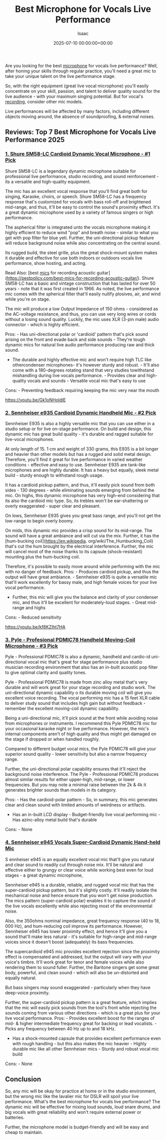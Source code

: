 ﻿---
title: Best Microphone for Vocals Live Performance
description: Are you looking for the best microphone for vocals live performance? Well, after honing your skills through regular practice, you'll need a great mic to take...
slug: /best-microphone-for-vocals-live-performance/
date: 2025-07-10 00:00:00+00:00
lastmod: 2025-07-10 00:00:00+03:00
author: Isaac
categories:
- Mics
tags:
- mics
- best
- microphone
layout: post
---

Are you looking for the best [microphone](https://pestpolicy.com/best-microphone-for-recording-vocals/) for vocals live performance? Well, after honing your skills through regular practice, you'll need a great mic to take your unique talent on the live performance stage.

So, with the right equipment (great live vocal microphone) you'll easily concentrate on your skill, passion, and talent to deliver quality sound for the live audience - with your maximum singing potential. But for vocal's [recording](https://pestpolicy.com/best-microphone-for-recording-vocals/), consider other mic models.

Live performances will be affected by many factors, including different objects moving around, the absence of soundproofing, & external noises.

##  Reviews: Top 7 Best Microphone for Vocals Live Performance 2025

###  [1. Shure SM58-LC Cardioid Dynamic Vocal Microphone - #1 Pick](https://www.amazon.com/dp/B000CZ0R42/?tag=p-policy-20)

Shure SM58-LC is a legendary dynamic microphone suitable for professional live performance, studio recording, and sound reinforcement - its a versatile and high-quality equipment.

The mic has an excellent vocal response that you'll find great both for singing, Karaoke, choirs, or speech. Shure SM58-LC has a frequency response that's customized for vocals with bass roll-off and brightened mid-range, and thus, it'll be easy to control the sound's proximity effect. It's a great dynamic microphone used by a variety of famous singers or high performance.

The aspherical filter is integrated unto the vocals microphone making it highly efficient to reduce wind "pop" and breath noise - similar to what you get with pop filter for blue yeti. Further, the uni-directional pickup feature will reduce background noise while also concentrating on the central sound.

Its rugged build, the steel grille, plus the great shock-mount system makes it durable and effective for use both indoors or outdoors vocals live performance, show hosting, and acting.

Read Also: [best [mics](https://pestpolicy.com/best-microphones-for-voice-acting/) for recording acoustic guitar](https://pestpolicy.com/best-mics-for-recording-acoustic-guitar/). Shure SM58-LC has a basic and vintage construction that has lasted for over 50 years - note that it was first created in 1966. As noted, the live performance mic comes with the spherical filter that'll easily nullify plosives, air, and wind while you're on stage.

The mic will produce a low Output Impedance of 150 ohms - considered as the AC-voltage resistance, and thus, you can use very long wires or cords without a losing sound quality. Luckily, the mic uses XLR (3-pin male) audio connector - which is highly efficient.

Pros: - Has uni-directional polar or 'cardioid' pattern that's pick sound arising on the front and evade back and side sounds - They're tough dynamic mics for natural live audio performance producing raw and thick sound.

- The durable and highly effective mic and won't require high TLC like othercondenser microphones- it's however sturdy and robust. - It'll also come with a 180-degrees rotating stand that very studies towithstand mishandling during live vocals performance. - Provides clear and high-quality vocals and sounds - Versatile vocal mic that's easy to use

Cons: - Preventing feedback requiring keeping the mic very near the mouth

https://youtu.be/Gk1oNHoldlE

###  [2. Sennheiser e935 Cardioid Dynamic Handheld Mic - #2 Pick](https://www.amazon.com/dp/B000N94RP2/?tag=p-policy-20)

Sennheiser E935 is also a highly versatile mic that you can use either in a studio setup or for live on-stage performance. On build and design, this dynamic mic has great build quality - it's durable and ragged suitable for live-vocal microphones.

At only length of 15. 1 cm and weight of 330 grams, this E935 is a bit longer and heavier than other models but has a rugged and solid metal design. Therefore, you'll find it great for live performance in varied weather conditions - effective and easy to use. Sennheiser E935 are tank-like microphones and are highly durable. It has a heavy but equally, sleek metal build - sturdy enough to withstand rough usage.

It has a cardioid pickup pattern, and thus, it'll easily pick sound from both sides - 130 degrees - while eliminating sounds emerging from behind the mic. On highs, this dynamic microphone has very high-end considering that its also the cardioid mic type. So, its trebles won't be ear-shattering or overly exaggerated - super clear and pleasant.

On lows, Sennheiser E935 gives you great bass range, and you'll not get the low-range to begin overly boomy.

On mids, this dynamic mic provides a crisp sound for its mid-range. The sound will have a great ambiance and will cut via the mix. Further, it has the [hum-bucking coil](https://en.wikipedia. org/wiki/The_Humbucking_Coil) that's cut the hum brought by the electrical interference. Further, the mic will cancel most of the noise thanks to its capsule (shock-resistant) mounting plus the hum-bucking coil.

Therefore, it's possible to easily move around while performing with the mic with no danger of feedback. Pros: - Produces cardioid pickup, and thus the output will have great ambiance. - Sennheiser e935 is quite a versatile mic that'll work excellently for bassy male, and high female voices for your live vocal performance.

- Further, this mic will give you the balance and clarity of your condenser mic, and thus it'll be excellent for moderately-loud stages. - Great mid-range and highs

Cons: - Reduced sensitivity

https://youtu.be/kf8KZIht7HA

###  [3. Pyle - Profesional PDMIC78 Handheld Moving-Coil Microphone - #3 Pick](https://www.amazon.com/dp/B005BSOVRY/?tag=p-policy-20)

Pyle - Professional PDMIC78 is also a dynamic, handheld and cardio-id uni-directional vocal mic that's great for stage performance plus studio musician recording environment that also has an in-built acoustic pop filter to give optimal clarity and quality tones.

Pyle - Professional PDMIC78 is made from zinc alloy metal that's very durable and will work great for your stage recording and studio work. The uni-directional dynamic capability o its durable moving coil will give you excellent voice recording. The vocal performing mic has a 15 feet XLR cable to deliver study sound that includes high gain but without feedback - remember the excellent moving-coil dynamic capability.

Being a uni-directional mic, it'll pick sound at the front while avoiding noise from microphones or instruments. I recommend this Pyle PDMIC78 mic for your occasional karaoke night or live performance. However, the mic's internal components aren't of high quality and thus might get damaged on the stage if dropped or when handled roughly.

Compared to different budget vocal mics, the Pyle PDMIC78 will give your superior sound quality - lower sensitivity but also a narrow frequency range.

Further, the uni-directional polar capability ensures that it'll reject the background noise interference. The Pyle - Professional PDMIC78 produces almost similar results for either upper-high, mid-range, or lower frequencies. But you may note a minimal raise between the 2k & 4k it generates brighter sounds than models in its category.

Pros: - Has the cardioid-polar pattern - So, in summary, this mic generates clear and clean sound with limited amounts of weirdness or artifacts.

- Has an in-built LCD display - Budget-friendly live vocal performing mic - Has azinc-alloy metal build that's durable

Cons: - None

###  [4. Sennheiser e945 Vocals Super-Cardioid Dynamic Hand-held Mic](https://www.amazon.com/dp/B000NAXCC0/?tag=p-policy-20)

S ennheiser e945 is an equally excellent vocal mic that'll give you natural and clear sound to readily cut through noise mix. It'll be natural and effective either to grungy or clear voice while working best even for loud stages - a great dynamic microphone,

Sennheiser e945 is a durable, reliable, and rugged vocal mic that has the super-cardioid pickup pattern, but it's slightly costly. It'll readily isolate the mechanical noise and hence ensure that you won't get noise production. The mics pattern (super-cardioid polar) enables it to capture the sound of the live vocals excellently while also rejecting most of the environmental noise.

Also, the 350ohms nominal impedance, great frequency response (40 to 18, 000 Hz), and hum-reducing coil improve its performance. However, Sennheiser e945 has lower proximity effect, and hence it'll give you a sound that'll make less natural - it's suitable for high-range and mid-range voices since it doesn't boost (adequately) its bass frequencies.

The supercardioid e945 mic provides excellent rejection since the proximity effect is compensated and addressed, but the output will vary with your voice's timbre. It'll work great for tenor and female voices while also rendering them to sound fuller. Further, the Baritone singers get some great body, powerful, and clean sound - which will also be un-distorted and equally natural.

But bass singers may sound exaggerated - particularly when they have deep-voice proximity.

Further, the super-cardioid pickup pattern is a great feature, which implies that the mic will easily pick sounds from the tool's front while rejecting the sounds coming from various other directions - which is a great plus for your live vocal performance. Pros: - Provides excellent boost for the ranges of mid- & higher intermediate frequency great for backing or lead vocalists. - Picks any frequency between 40 Hz up to and 18 kHz.

- Has a shock-mounted capsule that provides excellent performance even with rough handling - but this also makes the mic heavier - Highly durable mic like all other Sennheiser mics - Sturdy and robust vocal mic build

Cons: - None

##  Conclusion

So, any mic will be okay for practice at home or in the studio environment, but the wrong mic like the lavalier mic for DSLR will spoil your live performance. What's the best microphone for vocals live performance? The dynamic mic will be effective for mixing loud sounds, loud snare drums, and big vocals with great reliability and won't require external power or batteries.

Further, the microphone model is budget-friendly and will be easy and cheap to maintain.

